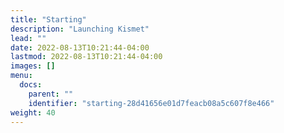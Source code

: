 ```yaml
---
title: "Starting"
description: "Launching Kismet"
lead: ""
date: 2022-08-13T10:21:44-04:00
lastmod: 2022-08-13T10:21:44-04:00
images: []
menu:
  docs:
    parent: ""
    identifier: "starting-28d41656e01d7feacb08a5c607f8e466"
weight: 40
---
```

